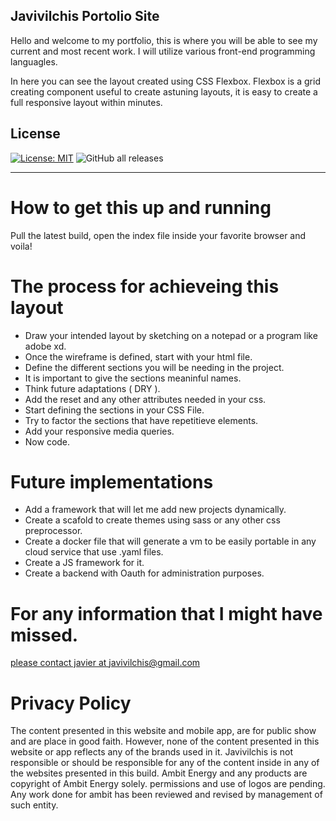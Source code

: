 ## Javivilchis Portolio Site 

Hello and welcome to my portfolio, this is where you will be able to see my current and most recent work. I will utilize various front-end programming languagles.

In here you can see the layout created using CSS Flexbox. Flexbox is a grid creating component useful to create astuning layouts, it is easy to create a full responsive layout within minutes.
## License

[![License: MIT](https://img.shields.io/badge/License-MIT-yellow.svg)](https://opensource.org/licenses/MIT)
![GitHub all releases](https://img.shields.io/github/downloads/javivilchis/portfolio/total?logo=GitHub&style=flat-square)
***

# How to get this up and running

Pull the latest build, open the index file inside your favorite browser and voila!

# The process for achieveing this layout

* Draw your intended layout by sketching on a notepad or a program like adobe xd.
* Once the wireframe is defined, start with your html file.
* Define the different sections you will be needing in the project.
* It is important to give the sections meaninful names.
* Think future adaptations ( DRY ).
* Add the reset and any other attributes needed in your css.
* Start defining the sections in your CSS File.
* Try to factor the sections that have repetitieve elements.
* Add your responsive media queries.
* Now code.

# Future implementations
* Add a framework that will let me add new projects dynamically.
* Create a scafold to create themes using sass or any other css preprocessor.
* Create a docker file that will generate a vm to be easily portable in any cloud service that use .yaml files. 
* Create a JS framework for it.
* Create a backend with Oauth for administration purposes.

# For any information that I might have missed.
[please contact javier at javivilchis@gmail.com](mailto:javivilchis@gmail.com)

# Privacy Policy
The content presented in this website and mobile app, are for public show and are place in good faith. However, none of the content presented in this website or app reflects any of the brands used in it. Javivilchis is not responsible or should be responsible for any of the content inside in any of the websites presented in this build. Ambit Energy and any products are copyright of Ambit Energy solely. permissions and use of logos are pending. Any work done for ambit has been reviewed and revised by management of such entity.
